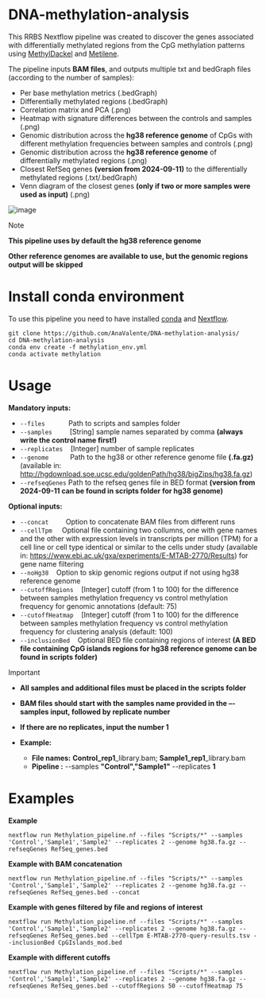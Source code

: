# DNA-methylation-analysis

This RRBS Nextflow pipeline was created to discover the genes associated with differentially methylated regions from the CpG methylation patterns using [MethylDackel](https://github.com/dpryan79/MethylDackel) and [Metilene](http://legacy.bioinf.uni-leipzig.de/Software/metilene/).

The pipeline inputs **BAM files**, and outputs multiple txt and bedGraph files (according to the number of samples):
- Per base methylation metrics (.bedGraph)
- Differentially methylated regions (.bedGraph)
- Correlation matrix and PCA (.png)
- Heatmap with signature differences between the controls and samples (.png)
- Genomic distribution across the **hg38 reference genome** of CpGs with different methylation frequencies between samples and controls (.png)
- Genomic distribution across the **hg38 reference genome** of differentially methylated regions (.png)
- Closest RefSeq genes **(version from 2024-09-11)** to the differentially methylated regions (.txt/.bedGraph)
- Venn diagram of the closest genes **(only if two or more samples were used as input)** (.png)

![image](https://i.ibb.co/80RgK03/test.png)

> [!NOTE]
> **This pipeline uses by default the hg38 reference genome**
>
> **Other reference genomes are available to use, but the genomic regions output will be skipped**

# Install conda environment

To use this pipeline you need to have installed [conda](https://docs.conda.io/projects/conda/en/stable/user-guide/install/linux.html) and [Nextflow](https://www.nextflow.io/docs/latest/getstarted.html).

```shell
git clone https://github.com/AnaValente/DNA-methylation-analysis/
cd DNA-methylation-analysis
conda env create -f methylation_env.yml
conda activate methylation
```

# Usage

**Mandatory inputs:**
 - `--files` &nbsp;&nbsp;&nbsp;&nbsp;&nbsp;&nbsp;&nbsp;&nbsp;&nbsp;&nbsp; Path to scripts and samples folder
 - `--samples` &nbsp;&nbsp;&nbsp;&nbsp;&nbsp;&nbsp;&nbsp; [String] sample names separated by comma **(always write the control name first!)**
 - `--replicates` &nbsp;&nbsp; [Integer] number of sample replicates
 - `--genome` &nbsp;&nbsp;&nbsp;&nbsp;&nbsp;&nbsp;&nbsp;&nbsp;&nbsp; Path to the hg38 or other reference genome file **(.fa.gz)** (available in: http://hgdownload.soe.ucsc.edu/goldenPath/hg38/bigZips/hg38.fa.gz)
 - `--refseqGenes` Path to the refseq genes file in BED format **(version from 2024-09-11 can be found in scripts folder for hg38 genome)**

**Optional inputs:**
- `--concat ` &nbsp;&nbsp;&nbsp;&nbsp;&nbsp; Option to concatenate BAM files from different runs
- `--cellTpm` &nbsp;&nbsp;&nbsp; Optional file containing two collumns, one with gene names and the other with expression levels in transcripts per million (TPM) for a cell line or cell type identical or similar to the cells under study (available in: https://www.ebi.ac.uk/gxa/experiments/E-MTAB-2770/Results) for gene name filtering
-  `--noHg38` &nbsp;&nbsp; Option to skip genomic regions output if not using hg38 reference genome
- `--cutoffRegions` &nbsp;&nbsp; [Integer] cutoff (from 1 to 100) for the difference between samples methylation frequency vs control methylation frequency for genomic annotations (default: 75)
- `--cutoffHeatmap` &nbsp;&nbsp; [Integer] cutoff (from 1 to 100) for the difference between samples methylation frequency vs control methylation frequency for clustering analysis (default: 100)
- `--inclusionBed` &nbsp;&nbsp; Optional BED file containing regions of interest **(A BED file containing CpG islands regions for hg38 reference genome can be found in scripts folder)**

> [!IMPORTANT]
> - **All samples and additional files must be placed in the scripts folder**
> 
> - **BAM files should start with the samples name provided in the –-samples input, followed by replicate number**
>
> - **If there are no replicates, input the number 1**
>
>  - **Example:**
>    - **File names:** **Control_rep1**_library.bam; **Sample1_rep1**_library.bam
>    - **Pipeline :** --samples **"Control","Sample1"** --replicates **1**

# Examples

**Example**
```
nextflow run Methylation_pipeline.nf --files "Scripts/*" --samples 'Control','Sample1','Sample2' --replicates 2 --genome hg38.fa.gz --refseqGenes RefSeq_genes.bed
```

**Example with BAM concatenation**
```
nextflow run Methylation_pipeline.nf --files "Scripts/*" --samples 'Control','Sample1','Sample2' --replicates 2 --genome hg38.fa.gz --refseqGenes RefSeq_genes.bed --concat
```

**Example with genes filtered by file and regions of interest**
```
nextflow run Methylation_pipeline.nf --files "Scripts/*" --samples 'Control','Sample1','Sample2' --replicates 2 --genome hg38.fa.gz --refseqGenes RefSeq_genes.bed --cellTpm E-MTAB-2770-query-results.tsv --inclusionBed CpGIslands_mod.bed
```

**Example with different cutoffs**
```
nextflow run Methylation_pipeline.nf --files "Scripts/*" --samples 'Control','Sample1','Sample2' --replicates 2 --genome hg38.fa.gz --refseqGenes RefSeq_genes.bed --cutoffRegions 50 --cutoffHeatmap 75
```
